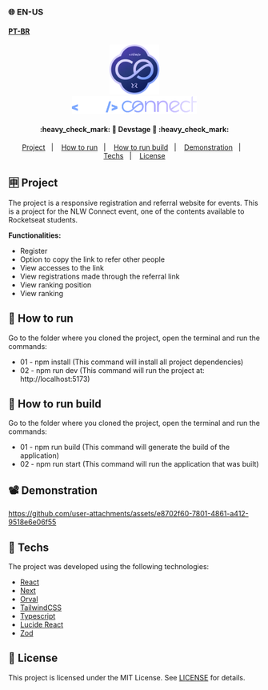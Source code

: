 ### 🌐 EN-US
#### [PT-BR](https://github.com/ArthurFakhouri/nlw-connect-web/blob/main/README.md)

<div align="center">
    <img alt="nlw-co" title="#nlw-co" src=".github/favicon.webp" width="100px" />
</div>
<div align="center">
    <img alt="nlw-connect" title="#nlw-connect" src=".github/logo.svg" width="250px" />
</div>

<h4 align="center"> 
	:heavy_check_mark: 🚀 Devstage 🚀 :heavy_check_mark:
</h4>

<p align="center">
  <a href="#-project">Project</a>&nbsp;&nbsp;&nbsp;|&nbsp;&nbsp;&nbsp;
  <a href="#-how-to-run">How to run</a>&nbsp;&nbsp;&nbsp;|&nbsp;&nbsp;&nbsp;
  <a href="#-how-to-run-build">How to run build</a>&nbsp;&nbsp;&nbsp;|&nbsp;&nbsp;&nbsp;
  <a href="#%EF%B8%8F-demonstration">Demonstration</a>&nbsp;&nbsp;&nbsp;|&nbsp;&nbsp;&nbsp;
  <a href="#-techs">Techs</a>&nbsp;&nbsp;&nbsp;|&nbsp;&nbsp;&nbsp;
  <a href="#memo-license">License</a>
</p>

## 🈸 Project

The project is a responsive registration and referral website for
events.
This is a project for the NLW Connect event, one of the contents
available to Rocketseat students.

<b>Functionalities:</b>
- Register
- Option to copy the link to refer other people
- View accesses to the link
- View registrations made through the referral link
- View ranking position
- View ranking

## 🔧 How to run
Go to the folder where you cloned the project, open the terminal and run the commands:
- 01 - npm install (This command will install all project dependencies)
- 02 - npm run dev (This command will run the project at: http://localhost:5173)

## 🚩 How to run build
Go to the folder where you cloned the project, open the terminal and run the commands:
- 01 - npm run build (This command will generate the build of the application)
- 02 - npm run start (This command will run the application that was built)

## 📽️ Demonstration



https://github.com/user-attachments/assets/e8702f60-7801-4861-a412-9518e6e06f55





## 🚀 Techs

The project was developed using the following technologies:

- [React](https://reactjs.org)
- [Next](https://nextjs.org)
- [Orval](https://orval.dev/)
- [TailwindCSS](https://tailwindcss.com)
- [Typescript](https://www.typescriptlang.org)
- [Lucide React](https://lucide.dev)
- [Zod](https://zod.dev/)

## :memo: License
This project is licensed under the MIT License. See [LICENSE](LICENSE) for details.

